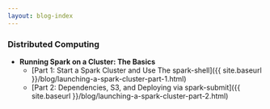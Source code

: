 ```yaml
---
layout: blog-index
---
```


### Distributed Computing

- **Running Spark on a Cluster: The Basics**
  - [Part 1: Start a Spark Cluster and Use The spark-shell]({{ site.baseurl }}/blog/launching-a-spark-cluster-part-1.html)
  - [Part 2: Dependencies, S3, and Deploying via spark-submit]({{ site.baseurl }}/blog/launching-a-spark-cluster-part-2.html)
